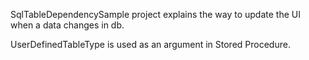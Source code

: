 SqlTableDependencySample project explains the way to update the UI when a data changes in db.

UserDefinedTableType is used as an argument in Stored Procedure.
